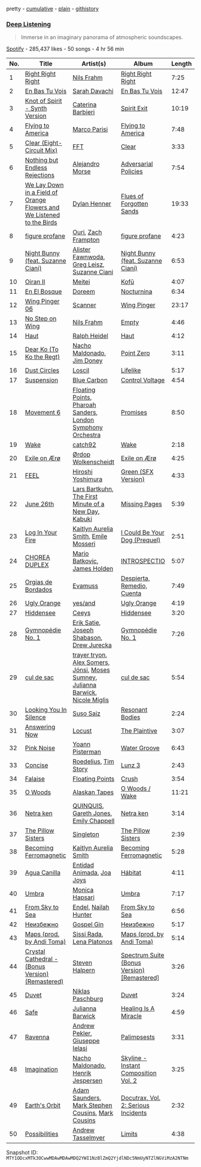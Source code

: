 pretty - [cumulative](/playlists/cumulative/37i9dQZF1DX5y2yPmGqrG8.md) - [plain](/playlists/plain/37i9dQZF1DX5y2yPmGqrG8) - [githistory](https://github.githistory.xyz/mackorone/spotify-playlist-archive/blob/main/playlists/plain/37i9dQZF1DX5y2yPmGqrG8)

### [Deep Listening](https://open.spotify.com/playlist/37i9dQZF1DX5y2yPmGqrG8)

> Immerse in an imaginary panorama of atmospheric soundscapes.

[Spotify](https://open.spotify.com/user/spotify) - 285,437 likes - 50 songs - 4 hr 56 min

| No. | Title | Artist(s) | Album | Length |
|---|---|---|---|---|
| 1 | [Right Right Right](https://open.spotify.com/track/6L7bf5DjI6xolumK6fkMwL) | [Nils Frahm](https://open.spotify.com/artist/5gqhueRUZEa7VDnQt4HODp) | [Right Right Right](https://open.spotify.com/album/11dyjZEqT2IYvosQUqnYG4) | 7:25 |
| 2 | [En Bas Tu Vois](https://open.spotify.com/track/7lvr6IFQGQPEBlV9aWBKKv) | [Sarah Davachi](https://open.spotify.com/artist/2Swn6We5XXpyDz1YxRkprA) | [En Bas Tu Vois](https://open.spotify.com/album/0DFXWb2ufqNIGnm6LnjFMm) | 12:47 |
| 3 | [Knot of Spirit \- Synth Version](https://open.spotify.com/track/3oJPt3XTWFAfISXhJlSI7H) | [Caterina Barbieri](https://open.spotify.com/artist/61WgG5fz5ilJrMne7tE1zu) | [Spirit Exit](https://open.spotify.com/album/5KHpUME9BlHi5Dhf3thJoH) | 10:19 |
| 4 | [Flying to America](https://open.spotify.com/track/4sWXp7FHiusy8V0b6klQKp) | [Marco Parisi](https://open.spotify.com/artist/2cyi32bBtDCapFqWrgwANu) | [Flying to America](https://open.spotify.com/album/38juKROzX28lJdUDQEE2Ji) | 7:48 |
| 5 | [Clear \(Eight\-Circuit Mix\)](https://open.spotify.com/track/7rH2MHD1iX2405rkYFO4uC) | [FFT](https://open.spotify.com/artist/4a3VAtqVMgurek8wZP5Nm6) | [Clear](https://open.spotify.com/album/0Je5XzFdnFSVL31MN3TdHQ) | 3:33 |
| 6 | [Nothing but Endless Rejections](https://open.spotify.com/track/6PIA1qwY2zEztGYWus9wWp) | [Alejandro Morse](https://open.spotify.com/artist/1aCABCUNTciYIqotcWSry6) | [Adversarial Policies](https://open.spotify.com/album/62Bv4Qi83NM7q3F9bXoCDm) | 7:54 |
| 7 | [We Lay Down in a Field of Orange Flowers and We Listened to the Birds](https://open.spotify.com/track/25np9YI8L2IWtcxDoTFgoG) | [Dylan Henner](https://open.spotify.com/artist/1L9mUjZqdG9QZnys4EDI7C) | [Flues of Forgotten Sands](https://open.spotify.com/album/7mXP8hv5XTR0PkY7J4gbOp) | 19:33 |
| 8 | [figure profane](https://open.spotify.com/track/5eibZ6ynR9JNS40QmSstwc) | [Ouri](https://open.spotify.com/artist/41gxyJbzbAaChEyrZ9j3rv), [Zach Frampton](https://open.spotify.com/artist/7FpvWkmacEAy2mmeCA0yLr) | [figure profane](https://open.spotify.com/album/60nhWK5jV15FUKzhwff7J5) | 4:23 |
| 9 | [Night Bunny \(feat\. Suzanne Ciani\)](https://open.spotify.com/track/3vATOCr2BhLfHN6yn5Y6OP) | [Alister Fawnwoda](https://open.spotify.com/artist/16Vq22oDSB5NDYczsnJ89o), [Greg Leisz](https://open.spotify.com/artist/5OslOE4iegsG2uqyOZJ2OU), [Suzanne Ciani](https://open.spotify.com/artist/6E7hjfR2Qy6392SnUqCnzr) | [Night Bunny \(feat\. Suzanne Ciani\)](https://open.spotify.com/album/3hdtWC6PVnbWBBDhEWHlrR) | 6:53 |
| 10 | [Oiran II](https://open.spotify.com/track/0naafZLsLgvHp3JZu52HUH) | [Meitei](https://open.spotify.com/artist/5TS4DIOBGgEE6ysYh7yuii) | [Kofū](https://open.spotify.com/album/6CcyLV6tFcSu4pBGoGdk8s) | 4:07 |
| 11 | [En El Bosque](https://open.spotify.com/track/4BZU3KLHn3PzgA4EREWX4l) | [Doreem](https://open.spotify.com/artist/3RAvNSmI0guFG0gSYbhVzi) | [Nocturnina](https://open.spotify.com/album/6jSvr6MVCXunzOMKoOxaEE) | 6:34 |
| 12 | [Wing Pinger 06](https://open.spotify.com/track/73Gfj8OMN6GJCXiqvSiIH5) | [Scanner](https://open.spotify.com/artist/7FEmduuEjfoagq6Qrgviji) | [Wing Pinger](https://open.spotify.com/album/6faDBvP6e2Uej2TDl1xSha) | 23:17 |
| 13 | [No Step on Wing](https://open.spotify.com/track/2DmIDwMhMA3V0KipI78nM1) | [Nils Frahm](https://open.spotify.com/artist/5gqhueRUZEa7VDnQt4HODp) | [Empty](https://open.spotify.com/album/5XD78Fc6jfSfFYgwynseoI) | 4:46 |
| 14 | [Haut](https://open.spotify.com/track/47z9MmkB84n0UB8ZtpYgNU) | [Ralph Heidel](https://open.spotify.com/artist/0bMg0IViAwAYQ5WUenR92H) | [Haut](https://open.spotify.com/album/6AXggAB3ZLFpju607wptwm) | 4:12 |
| 15 | [Dear Ko \(To Ko the Regt\)](https://open.spotify.com/track/0GjLTIe2YZDqf7qm1hmEhD) | [Nacho Maldonado](https://open.spotify.com/artist/4K6VsMmNzvyjrkVFdncNRH), [Jim Doney](https://open.spotify.com/artist/0DNaDKWd80xRDE0c6OUQJ8) | [Point Zero](https://open.spotify.com/album/1ve0EVReU1tU7SKofALGXI) | 3:11 |
| 16 | [Dust Circles](https://open.spotify.com/track/1aP2qFyy1QUYJkWryKypCv) | [Loscil](https://open.spotify.com/artist/3GM5cpCBadq2PMHjFoEvhK) | [Lifelike](https://open.spotify.com/album/5yOWC5VU94C69zUYliMGwy) | 5:17 |
| 17 | [Suspension](https://open.spotify.com/track/627uLiGOZyGwe5MWJbJL3j) | [Blue Carbon](https://open.spotify.com/artist/3rToj8JEJIZMjaFhn9wR8j) | [Control Voltage](https://open.spotify.com/album/66CZYR1YmSW7Mmf83TuUqL) | 4:54 |
| 18 | [Movement 6](https://open.spotify.com/track/5i0EqAX50KcKNgMDMHZndM) | [Floating Points](https://open.spotify.com/artist/2AR42Ur9PcchQDtEdwkv4L), [Pharoah Sanders](https://open.spotify.com/artist/3JLUCojZaHrX2LaUkSj7Ud), [London Symphony Orchestra](https://open.spotify.com/artist/5yxyJsFanEAuwSM5kOuZKc) | [Promises](https://open.spotify.com/album/3ShtO5VCYa3ctlR5uzLWBa) | 8:50 |
| 19 | [Wake](https://open.spotify.com/track/771mBxFYjfjwWLEheT6pwn) | [catch92](https://open.spotify.com/artist/3yXLoJ2Yak6kiuXbSIssRo) | [Wake](https://open.spotify.com/album/6OW21ogEx6FTnMbQpQbz7R) | 2:18 |
| 20 | [Exile on Ærø](https://open.spotify.com/track/09SB3jpDTJfA1NRnmce5G5) | [Ørdop Wolkenscheidt](https://open.spotify.com/artist/7kMXAaL47nt5wVkkyEbiON) | [Exile on Ærø](https://open.spotify.com/album/2t7ONVWjlbhga1TPLj2q1t) | 4:25 |
| 21 | [FEEL](https://open.spotify.com/track/2YtT1ROTQiF50xImbf0qnn) | [Hiroshi Yoshimura](https://open.spotify.com/artist/1DGpHnPOpMYY780hcQHmPB) | [Green \(SFX Version\)](https://open.spotify.com/album/6viDcqQjEZbYDCxomxO18w) | 4:33 |
| 22 | [June 26th](https://open.spotify.com/track/5NU40ogYGIxPCcmSAAZPlh) | [Lars Bartkuhn](https://open.spotify.com/artist/1LnmRVWmQ6KILkjb8ep0zW), [The First Minute of a New Day](https://open.spotify.com/artist/082GUxu1YVW1rL9Off8juq), [Kabuki](https://open.spotify.com/artist/7eRc93g1wju97Og3KYVsEB) | [Missing Pages](https://open.spotify.com/album/3mFkJPTgbdnnZIJoXs425c) | 5:39 |
| 23 | [Log In Your Fire](https://open.spotify.com/track/7txXo9E9GS7ioSX1g3RNSv) | [Kaitlyn Aurelia Smith](https://open.spotify.com/artist/6P86FLVAK4sxu8OhyQJBvH), [Emile Mosseri](https://open.spotify.com/artist/0BNz24TKUn8Ov1ApFkLzA1) | [I Could Be Your Dog \(Prequel\)](https://open.spotify.com/album/010kVtJGaVvJPmMyAHscKD) | 2:51 |
| 24 | [CHOREA DUPLEX](https://open.spotify.com/track/3Nu4GIq6P0HrvzGFmhpGAE) | [Mario Batkovic](https://open.spotify.com/artist/3lLjSS7VP84aQ1fwX3Vbqz), [James Holden](https://open.spotify.com/artist/15e0X6NuMsVuHi7AZhcfyI) | [INTROSPECTIO](https://open.spotify.com/album/3CigtIBWnb5taxN4nlSFRQ) | 5:07 |
| 25 | [Orgias de Bordados](https://open.spotify.com/track/4JsNVQReHfh06eHLbqeLje) | [Evamuss](https://open.spotify.com/artist/3RFdmvqOyjqP4DDGhdTkX1) | [Despierta, Remedio, Cuenta](https://open.spotify.com/album/7ihbtOYJhuKirh98QgouJb) | 7:49 |
| 26 | [Ugly Orange](https://open.spotify.com/track/4O2JBu39WoNet8tz3xOS2P) | [yes/and](https://open.spotify.com/artist/7IxiRbidPWbGcs1K14lf98) | [Ugly Orange](https://open.spotify.com/album/5nRm1J2j9EqyHZrYVFCnho) | 4:19 |
| 27 | [Hiddensee](https://open.spotify.com/track/6HXAoCEMSpzUoMd9KopnZq) | [Ceeys](https://open.spotify.com/artist/6K8BBZapSLE6XGXF4htbIT) | [Hiddensee](https://open.spotify.com/album/3JXK7k65XwptClZh18unpo) | 3:20 |
| 28 | [Gymnopédie No\. 1](https://open.spotify.com/track/0ryVI8g4brMMg77EK0swgN) | [Erik Satie](https://open.spotify.com/artist/459INk8vcC0ebEef82WjIK), [Joseph Shabason](https://open.spotify.com/artist/7xoTSPGUr9u8FWR4G8AWoS), [Drew Jurecka](https://open.spotify.com/artist/2jlZZNzTqaala6Ju3PfbWi) | [Gymnopédie No\. 1](https://open.spotify.com/album/0CviN47aSZ4a2UmkI3TotQ) | 7:26 |
| 29 | [cul de sac](https://open.spotify.com/track/17EwIxh2j0710mB2lGO10p) | [trayer tryon](https://open.spotify.com/artist/2gD51qPCP8XNnk0D2ugS4R), [Alex Somers](https://open.spotify.com/artist/51UcKPhDKdKDGIjec0781x), [Jónsi](https://open.spotify.com/artist/3khg8RDB6nMuw34w1IHS6Y), [Moses Sumney](https://open.spotify.com/artist/5W10uJRsbt9bROJDKoI1Wn), [Julianna Barwick](https://open.spotify.com/artist/0HWfFWL4vVrbaBQqxVCwCi), [Nicole Miglis](https://open.spotify.com/artist/1mmKns9q559kAZeHbKeAu2) | [cul de sac](https://open.spotify.com/album/4mzjnz7TuOc4Ta8g04eOdk) | 5:54 |
| 30 | [Looking You In Silence](https://open.spotify.com/track/6nIVSeN1LtdGW7pngh7lrq) | [Suso Saiz](https://open.spotify.com/artist/5gdvIKIFREcJmy3LV6yhBh) | [Resonant Bodies](https://open.spotify.com/album/4ysdhWlJQEhsCJDzkeixpz) | 2:24 |
| 31 | [Answering Now](https://open.spotify.com/track/5XTADVFUNk1YvRCmYdV7xt) | [Locust](https://open.spotify.com/artist/5kytvmQqoeunOLa2LtIt1N) | [The Plaintive](https://open.spotify.com/album/0uGMnCKyRxq2h6YnK6zqbe) | 3:07 |
| 32 | [Pink Noise](https://open.spotify.com/track/3lroHSuomu8fkbk7raTLAk) | [Yoann Pisterman](https://open.spotify.com/artist/3LZxoiZhqiHHz5R1YcVC9A) | [Water Groove](https://open.spotify.com/album/51MjbUe2V3PvGKHWD3WIYH) | 6:43 |
| 33 | [Concise](https://open.spotify.com/track/4H0wNqcWYEZBW94oBygF0k) | [Roedelius](https://open.spotify.com/artist/7v5E9zviGMsOGHRdMVmhDc), [Tim Story](https://open.spotify.com/artist/6S7EbdcNj5pWjBdeNU0FWc) | [Lunz 3](https://open.spotify.com/album/4tTZ05DMgT3Y4Mpc72AyLC) | 2:43 |
| 34 | [Falaise](https://open.spotify.com/track/3rkJH9BaiCWpRY718WTkBP) | [Floating Points](https://open.spotify.com/artist/2AR42Ur9PcchQDtEdwkv4L) | [Crush](https://open.spotify.com/album/1WwZwdTICfaZI51BIIEN9z) | 3:54 |
| 35 | [O Woods](https://open.spotify.com/track/5BxnSpD1nOMzISYOTUmPzJ) | [Alaskan Tapes](https://open.spotify.com/artist/5GHBk4xcO1UqlbyrUXv5dq) | [O Woods / Wake](https://open.spotify.com/album/1voNqheGLAG4jd34kt38FS) | 11:21 |
| 36 | [Netra ken](https://open.spotify.com/track/7tQcv4sfQdhtTRD1UBfnOa) | [QUINQUIS](https://open.spotify.com/artist/10FKxn7w2iNuFkI0uKm9KH), [Gareth Jones](https://open.spotify.com/artist/1W9zmk9JQsQaKSpphFHkUV), [Emily Chappell](https://open.spotify.com/artist/3XyVOmYc0lZnIIBpUmfgzr) | [Netra ken](https://open.spotify.com/album/6D9pGRFHcOabkpi0CrDuWp) | 3:14 |
| 37 | [The Pillow Sisters](https://open.spotify.com/track/05gq1Z7LjHYlgt9FRBAMWb) | [Singleton](https://open.spotify.com/artist/21JuplSnwK51Cp5olrc7q8) | [The Pillow Sisters](https://open.spotify.com/album/5Xa5zHnzplguzrNoCzUdSM) | 2:39 |
| 38 | [Becoming Ferromagnetic](https://open.spotify.com/track/4H2BkZLuxpYgMgtvFbV0ZB) | [Kaitlyn Aurelia Smith](https://open.spotify.com/artist/6P86FLVAK4sxu8OhyQJBvH) | [Becoming Ferromagnetic](https://open.spotify.com/album/54VwG9mPpNyqR3MHrXaYEJ) | 5:28 |
| 39 | [Agua Canilla](https://open.spotify.com/track/7osvXwUYGYS9It92uJGnG1) | [Entidad Animada](https://open.spotify.com/artist/2fa4MkhFQbeYbxkvHF3M7P), [Joa Joys](https://open.spotify.com/artist/0Y98cg3Xx5QzKivc0s7T4v) | [Hábitat](https://open.spotify.com/album/7cANDsKOx4fZtieoO31LYc) | 4:11 |
| 40 | [Umbra](https://open.spotify.com/track/65oyZGxKUxzfv12LglkHbO) | [Monica Hapsari](https://open.spotify.com/artist/20A3XzYQEOFjheUWIfOK6j) | [Umbra](https://open.spotify.com/album/4JJ56IJQdwUNfcexYgJf3n) | 7:17 |
| 41 | [From Sky to Sea](https://open.spotify.com/track/0I6PkVKkHnS1WtAo53A13M) | [Endel](https://open.spotify.com/artist/3JNr31WfX56vgwBuIcdOt4), [Nailah Hunter](https://open.spotify.com/artist/6j9xL4IBj8sZNjRiQhx8oF) | [From Sky to Sea](https://open.spotify.com/album/5goaFuqvW2KpRFrO05n6nc) | 6:56 |
| 42 | [Неизбежно](https://open.spotify.com/track/1zRpr4YLFJzoN72yrdteqN) | [Gospel Gin](https://open.spotify.com/artist/09eQPEAGFDxA3a7k5OvpLU) | [Неизбежно](https://open.spotify.com/album/459xB5WmsADeIOch0MsMv4) | 5:17 |
| 43 | [Maps \(prod\. by Andi Toma\)](https://open.spotify.com/track/079I2kcfyJveScdkNlohSW) | [Sissi Rada](https://open.spotify.com/artist/6tur6gkfmy5lrI9A4rIzlt), [Lena Platonos](https://open.spotify.com/artist/0sCJq0aWIAWwGsNujLLnYV) | [Maps \(prod\. by Andi Toma\)](https://open.spotify.com/album/2b4CTo0mWIXVrTYVdPGeG9) | 5:14 |
| 44 | [Crystal Cathedral \- \(Bonus Version\) \(Remastered\)](https://open.spotify.com/track/3dojpUxqqqaUry2FPd6iWq) | [Steven Halpern](https://open.spotify.com/artist/2J3qGaj5UzHvu0fjlLgb8k) | [Spectrum Suite \(Bonus Version\) \[Remastered\]](https://open.spotify.com/album/75k9Yfgj55lDMBSXGQnL7R) | 3:26 |
| 45 | [Duvet](https://open.spotify.com/track/1mJ7C0gZp95ZPqYrnYnliU) | [Niklas Paschburg](https://open.spotify.com/artist/4dTw5svKFBPnfijbi3H9eI) | [Duvet](https://open.spotify.com/album/0nMFK7NgMeZD1xz1t384X3) | 3:24 |
| 46 | [Safe](https://open.spotify.com/track/6JM5pGkZn1GQQlG0KuuwbF) | [Julianna Barwick](https://open.spotify.com/artist/0HWfFWL4vVrbaBQqxVCwCi) | [Healing Is A Miracle](https://open.spotify.com/album/4GaLdSDDbRK0CoJKSnihbo) | 4:59 |
| 47 | [Ravenna](https://open.spotify.com/track/3g1Rsqaisx9U7M5HGGuEyo) | [Andrew Pekler](https://open.spotify.com/artist/4nDIRB3WZRZ40uSmZG0q6J), [Giuseppe Ielasi](https://open.spotify.com/artist/7JqFxlbv8o0djCv6o1LWLL) | [Palimpsests](https://open.spotify.com/album/3zh7gaR5TzIP4qE4QcI4uv) | 3:31 |
| 48 | [Imagination](https://open.spotify.com/track/0YNOJUoNmUx07Ltm0QzUCH) | [Nacho Maldonado](https://open.spotify.com/artist/4K6VsMmNzvyjrkVFdncNRH), [Henrik Jespersen](https://open.spotify.com/artist/6ec9qybPAfeFylOZWEkbPy) | [Skyline \- Instant Composition Vol\. 2](https://open.spotify.com/album/6XB7R05FqrtyCLQBQOw00K) | 3:25 |
| 49 | [Earth's Orbit](https://open.spotify.com/track/6XVZhsWHSbQcPmHN6MCdza) | [Adam Saunders](https://open.spotify.com/artist/26EJOdtsKzoO67yCn7kdAU), [Mark Stephen Cousins](https://open.spotify.com/artist/4Tcr21ghQ8bsvYRc41GqIF), [Mark Cousins](https://open.spotify.com/artist/532Rq5aGExIRlG4QDwOQlx) | [Docutrax, Vol\. 2: Serious Incidents](https://open.spotify.com/album/5FkAhhLYin1Ktwfc3WYHG1) | 2:32 |
| 50 | [Possibilities](https://open.spotify.com/track/11HL6JG9JFu0WLZEZhpv5V) | [Andrew Tasselmyer](https://open.spotify.com/artist/3vwXyo09sUewtbKz6Bwkjx) | [Limits](https://open.spotify.com/album/773mDOeXXWvisdgrirVPTu) | 4:38 |

Snapshot ID: `MTY1ODcxMTk3OCwwMDAwMDAwMDQ2YWI1NzBlZmQ2YjdlNDc5NmUyNTZlNGViMzA2NTNm`
